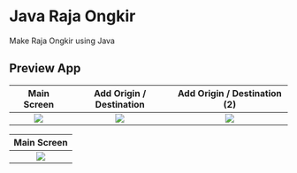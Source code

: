 # Java Raja Ongkir
Make Raja Ongkir using Java


## Preview App

Main Screen                 |   Add Origin / Destination       |  Add Origin / Destination (2)
:-------------------------:|:-------------------------:|:-------------------------:
<img src="https://user-images.githubusercontent.com/75843138/175769681-a6ec4b45-6624-43df-8bc4-1cf27e5d4dcd.png"> |<img src="https://user-images.githubusercontent.com/75843138/175771097-0d4b3b11-5947-49ac-a4bf-8be6ab7b180d.png"> |<img src="https://user-images.githubusercontent.com/75843138/175771134-8fbd0186-49f6-4ddb-b3e2-f325e4fef6d1.png">


Main Screen                 |  
:-------------------------:|
<img src="https://user-images.githubusercontent.com/75843138/175771160-04cdbdd5-2270-4c31-b09a-6152c9f1f3c8.png"> |
